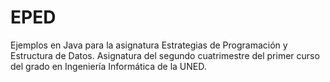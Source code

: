 # EPED
Ejemplos en Java para la asignatura Estrategias de Programación y Estructura de Datos.
Asignatura del segundo cuatrimestre del primer curso del grado en Ingeniería Informática de la UNED.
